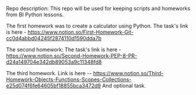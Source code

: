 Repo description: This repo will be used for keeping scripts and homeworks from BI Python lessons.

The first homework was to create a calculator using Python. 
The task's link is here - https://www.notion.so/First-Homework-Git-cc0d4abbd04245f2874110d1590dda7b

The second homework: The task's link is here - https://www.notion.so/Second-Homework-PEP-8-PR-d24a149704e342db89053a9c11348fd8

The third homework. Link is here -- https://www.notion.so/Third-Homework-Objects-Functions-Scopes-Collections-e25d074f6fe64605bf18855bca3472d9
And optional task.
